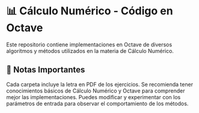 # 📊 Cálculo Numérico - Código en Octave

Este repositorio contiene implementaciones en Octave de diversos algoritmos y métodos utilizados en la materia de Cálculo Numérico.

## 📖 Notas Importantes
Cada carpeta incluye la letra en PDF de los ejercicios.
Se recomienda tener conocimientos básicos de Cálculo Numérico y Octave para comprender mejor las implementaciones.
Puedes modificar y experimentar con los parámetros de entrada para observar el comportamiento de los métodos.
